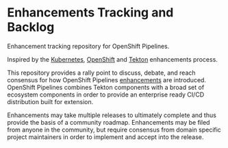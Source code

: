 # Enhancements Tracking and Backlog

Enhancement tracking repository for OpenShift Pipelines.

Inspired by the [Kubernetes](https://github.com/kubernetes/enhancements), [OpenShift](https://github.com/openshift/enhancements) and [Tekton]( [Kubernetes](https://github.com/kubernetes/enhancements)) enhancements process.

This repository provides a rally point to discuss, debate, and reach consensus
for how OpenShift Pipelines [enhancements](./enhancements) are introduced.  
OpenShift Pipelines combines Tekton components with a broad set of ecosystem
components in order to provide an enterprise ready CI/CD distribution built
for extension.  

Enhancements may take multiple releases to ultimately complete and thus provide
the basis of a community roadmap.  Enhancements may be filed from anyone in the
community, but require consensus from domain specific project maintainers in
order to implement and accept into the release.
